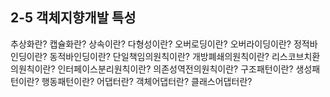 ## 2-5 객체지향개발 특성
추상화란?
캡슐화란?
상속이란?
다형성이란?
오버로딩이란?
오버라이딩이란?
정적바인딩이란?
동적바인딩이란?
단일책임의원칙이란?
개방폐쇄의원칙이란?
리스코브치환의원칙이란?
인터페이스분리원칙이란?
의존성역전의원칙이란?
구조패턴이란?
생성패턴이란?
행동패턴이란?
어댑터란?
객체어댑터란?
클래스어댑터란?




